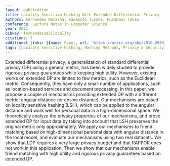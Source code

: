 ```yaml
---
layout: publication
title: Locality Sensitive Hashing With Extended Differential Privacy
authors: Fernandes Natasha, Kawamoto Yusuke, Murakami Takao
conference: Lecture Notes in Computer Science
year: 2021
bibkey: fernandes2021locality
citations: 7
additional_links: [{name: Paper, url: 'https://arxiv.org/abs/2010.09393'}]
tags: [Locality Sensitive Hashing, Hashing Methods, Privacy & Security]
---
```

Extended differential privacy, a generalization of standard differential
privacy (DP) using a general metric, has been widely studied to provide
rigorous privacy guarantees while keeping high utility. However, existing works
on extended DP are limited to few metrics, such as the Euclidean metric.
Consequently, they have only a small number of applications, such as
location-based services and document processing. In this paper, we propose a
couple of mechanisms providing extended DP with a different metric: angular
distance (or cosine distance). Our mechanisms are based on locality sensitive
hashing (LSH), which can be applied to the angular distance and work well for
personal data in a high-dimensional space. We theoretically analyze the privacy
properties of our mechanisms, and prove extended DP for input data by taking
into account that LSH preserves the original metric only approximately. We
apply our mechanisms to friend matching based on high-dimensional personal data
with angular distance in the local model, and evaluate our mechanisms using two
real datasets. We show that LDP requires a very large privacy budget and that
RAPPOR does not work in this application. Then we show that our mechanisms
enable friend matching with high utility and rigorous privacy guarantees based
on extended DP.